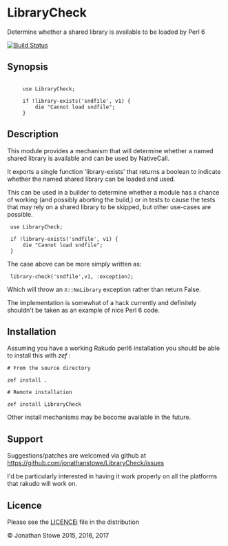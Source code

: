 # LibraryCheck

Determine whether a shared library is available to be loaded by Perl 6

[![Build Status](https://travis-ci.org/jonathanstowe/LibraryCheck.svg?branch=master)](https://travis-ci.org/jonathanstowe/LibraryCheck)

## Synopsis

```perl6

     use LibraryCheck;

     if !library-exists('sndfile', v1) {
         die "Cannot load sndfile";
     }

```

## Description

This module provides a mechanism that will determine whether a named
shared library is available and can be used by NativeCall.

It exports a single function 'library-exists' that returns a boolean to
indicate whether the named shared library can be loaded and used.

This can be used in a builder to determine whether a module has a chance
of working (and possibly aborting the build,) or in tests to cause the
tests that may rely on a shared library to be skipped, but other use-cases
are possible.

     use LibraryCheck;

     if !library-exists('sndfile', v1) {
         die "Cannot load sndfile";
     }

The case above can be more simply written as:

     library-check('sndfile',v1, :exception);

Which will throw an ```X::NoLibrary``` exception rather than return False.

The implementation is somewhat of a hack currently and definitely shouldn't
be taken as an example of nice Perl 6 code.

## Installation

Assuming you have a working Rakudo perl6 installation you should be able to
install this with *zef* :

    # From the source directory
   
    zef install .

    # Remote installation

    zef install LibraryCheck

Other install mechanisms may be become available in the future.

## Support

Suggestions/patches are welcomed via github at
https://github.com/jonathanstowe/LibraryCheck/issues

I'd be particularly interested in having it work properly on all the
platforms that rakudo will work on.

## Licence

Please see the [LICENCEi](LICENCE) file in the distribution

© Jonathan Stowe 2015, 2016, 2017
